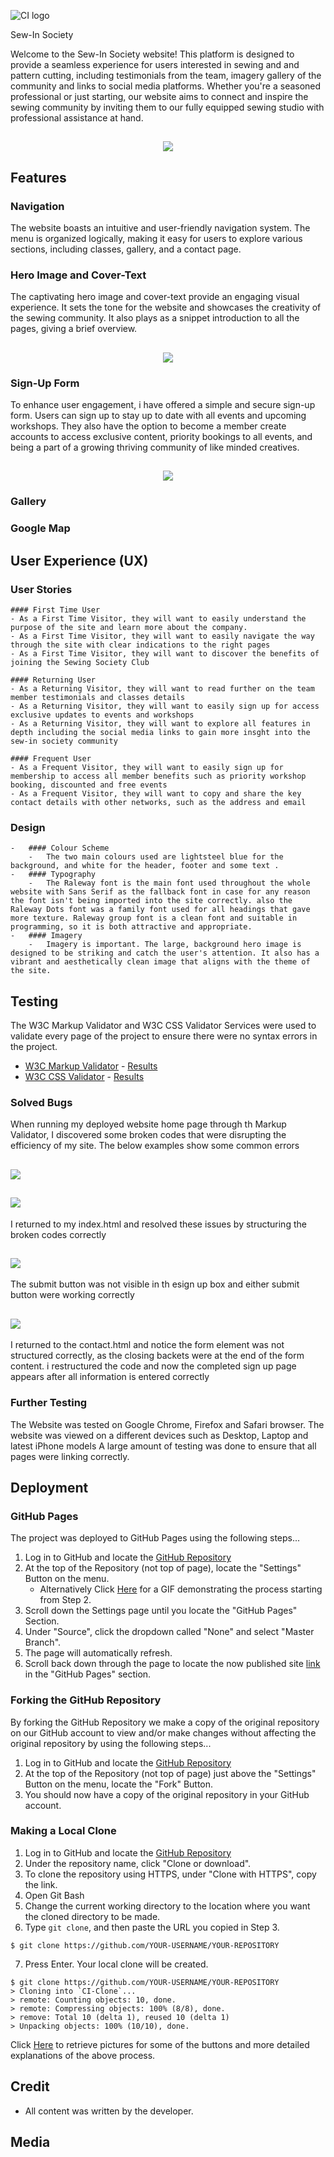 ![CI logo](https://codeinstitute.s3.amazonaws.com/fullstack/ci_logo_small.png)

Sew-In Society <img href="assets/favicon/sewin icon 50x50.png">

Welcome to the Sew-In Society website! This platform is designed to provide a seamless experience for users interested in sewing and and pattern cutting, including testimonials from the team, imagery gallery of the community and links to social media platforms. Whether you're a seasoned professional or just starting, our website aims to connect and inspire the sewing community by inviting them to our fully equipped sewing studio with professional assistance at hand.

<h2 align="center"><img src="documentation/feature 1.png"></h2>

## Features

### Navigation
The website boasts an intuitive and user-friendly navigation system. The menu is organized logically, making it easy for users to explore various sections, including classes, gallery, and a contact page.

### Hero Image and Cover-Text
The captivating hero image and cover-text provide an engaging visual experience. It sets the tone for the website and showcases the creativity of the sewing community. It also plays as a snippet introduction to all the pages, giving a brief overview.

<h2 align="center"><img src="documentation/feature 4.png"></h2>

### Sign-Up Form
To enhance user engagement, i have offered a simple and secure sign-up form. Users can sign up to stay up to date with all events and upcoming workshops. They also have the option to become a member   create accounts to access exclusive content, priority bookings to all events, and being a part of a growing thriving community of like minded creatives.

<h2 align="center"><img src="documentation/feature 2.png"></h2>

### Gallery

### Google Map

## User Experience (UX)

### User Stories

    #### First Time User
    - As a First Time Visitor, they will want to easily understand the purpose of the site and learn more about the company.
    - As a First Time Visitor, they will want to easily navigate the way through the site with clear indications to the right pages
    - As a First Time Visitor, they will want to discover the benefits of joining the Sewing Society Club 
    
    #### Returning User
    - As a Returning Visitor, they will want to read further on the team member testimonials and classes details
    - As a Returning Visitor, they will want to easily sign up for access exclusive updates to events and workshops
    - As a Returning Visitor, they will want to explore all features in depth including the social media links to gain more insght into the sew-in society community

    #### Frequent User
    - As a Frequent Visitor, they will want to easily sign up for membership to access all member benefits such as priority workshop booking, discounted and free events
    - As a Frequent Visitor, they will want to copy and share the key contact details with other networks, such as the address and email 


### Design
    -   #### Colour Scheme
        -   The two main colours used are lightsteel blue for the background, and white for the header, footer and some text .
    -   #### Typography
        -   The Raleway font is the main font used throughout the whole website with Sans Serif as the fallback font in case for any reason the font isn't being imported into the site correctly. also the Raleway Dots font was a family font used for all headings that gave more texture. Raleway group font is a clean font and suitable in programming, so it is both attractive and appropriate.
    -   #### Imagery
        -   Imagery is important. The large, background hero image is designed to be striking and catch the user's attention. It also has a vibrant and aesthetically clean image that aligns with the theme of the site.

## Testing

The W3C Markup Validator and W3C CSS Validator Services were used to validate every page of the project to ensure there were no syntax errors in the project.

-   [W3C Markup Validator](https://jigsaw.w3.org/css-validator/#validate_by_input) - [Results](https://github.com/)
-   [W3C CSS Validator](https://jigsaw.w3.org/css-validator/#validate_by_input) - [Results](https://github.com/)

### Solved Bugs

When running my deployed website home page through th  Markup Validator, I discovered some broken codes that were disrupting the efficiency of my site. The below examples show some common errors

<h2><img src="documentation/feature 6.png"></h2>
<h2><img src="documentation/feature 7.png"></h2>
I returned to my index.html and resolved these issues by structuring the broken codes correctly

<h2><img src="documentation/feature 8.png"></h2>
The submit button was not visible in th esign up box and either submit button were working correctly

<h2><img src="documentation/feature 9.png"></h2>
I returned to the contact.html and notice the form element was not structured correctly, as the closing backets were at the end of the form content. i restructured the code and now the completed sign up page appears after all information is entered correctly



### Further Testing

The Website was tested on Google Chrome, Firefox and Safari browser.
The website was viewed on a different devices such as Desktop, Laptop and latest iPhone models
A large amount of testing was done to ensure that all pages were linking correctly.

## Deployment 

### GitHub Pages

The project was deployed to GitHub Pages using the following steps...

1. Log in to GitHub and locate the [GitHub Repository](https://github.com/)
2. At the top of the Repository (not top of page), locate the "Settings" Button on the menu.
    - Alternatively Click [Here](https://raw.githubusercontent.com/) for a GIF demonstrating the process starting from Step 2.
3. Scroll down the Settings page until you locate the "GitHub Pages" Section.
4. Under "Source", click the dropdown called "None" and select "Master Branch".
5. The page will automatically refresh.
6. Scroll back down through the page to locate the now published site [link](https://github.com) in the "GitHub Pages" section.

### Forking the GitHub Repository

By forking the GitHub Repository we make a copy of the original repository on our GitHub account to view and/or make changes without affecting the original repository by using the following steps...

1. Log in to GitHub and locate the [GitHub Repository](https://github.com/)
2. At the top of the Repository (not top of page) just above the "Settings" Button on the menu, locate the "Fork" Button.
3. You should now have a copy of the original repository in your GitHub account.

### Making a Local Clone

1. Log in to GitHub and locate the [GitHub Repository](https://github.com/)
2. Under the repository name, click "Clone or download".
3. To clone the repository using HTTPS, under "Clone with HTTPS", copy the link.
4. Open Git Bash
5. Change the current working directory to the location where you want the cloned directory to be made.
6. Type `git clone`, and then paste the URL you copied in Step 3.

```
$ git clone https://github.com/YOUR-USERNAME/YOUR-REPOSITORY
```

7. Press Enter. Your local clone will be created.

```
$ git clone https://github.com/YOUR-USERNAME/YOUR-REPOSITORY
> Cloning into `CI-Clone`...
> remote: Counting objects: 10, done.
> remote: Compressing objects: 100% (8/8), done.
> remove: Total 10 (delta 1), reused 10 (delta 1)
> Unpacking objects: 100% (10/10), done.
```

Click [Here](https://help.github.com/en/github/creating-cloning-and-archiving-repositories/cloning-a-repository#cloning-a-repository-to-github-desktop) to retrieve pictures for some of the buttons and more detailed explanations of the above process.


## Credit

-   All content was written by the developer.

## Media

